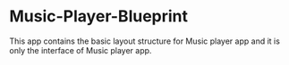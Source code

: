 # Music-Player-Blueprint
This app contains the basic layout structure for Music player app and it is only the interface of Music player app.
